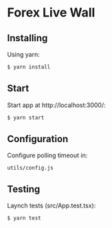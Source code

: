 # Forex Live Wall

## Installing

Using yarn:

```bash
$ yarn install
```

## Start

Start app at http://localhost:3000/:

```bash
$ yarn start
```

## Configuration

Configure polling timeout in:

```
utils/config.js
```

## Testing

Laynch tests (src/App.test.tsx):

```bash
$ yarn test
```